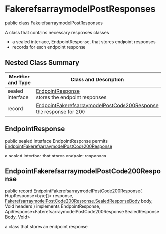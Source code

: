 # FakerefsarraymodelPostResponses

public class FakerefsarraymodelPostResponses

A class that contains necessary responses classes
- a sealed interface, EndpointResponse, that stores endpoint responses
- records for each endpoint response

## Nested Class Summary
| Modifier and Type | Class and Description |
| ----------------- | --------------------- |
| sealed interface | [EndpointResponse](#endpointresponse)<br> stores the endpoint responses |
| record | [EndpointFakerefsarraymodelPostCode200Response](#endpointfakerefsarraymodelpostcode200response)<br> the response for 200 |

## EndpointResponse
public sealed interface EndpointResponse permits<br>
[EndpointFakerefsarraymodelPostCode200Response](#endpointfakerefsarraymodelpostcode200response)

a sealed interface that stores endpoint responses

## EndpointFakerefsarraymodelPostCode200Response
public record EndpointFakerefsarraymodelPostCode200Response(
    HttpResponse<byte[]> response,
    [FakerefsarraymodelPostCode200Response.SealedResponseBody](../../../paths/fakerefsarraymodel/post/responses/FakerefsarraymodelPostCode200Response.md#sealedresponsebody) body,
    Void headers
) implements EndpointResponse, ApiResponse<FakerefsarraymodelPostCode200Response.SealedResponseBody, Void><br>

a class that stores an endpoint response

